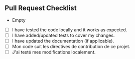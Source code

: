 ## Pull Request Checklist
- Empty
- [ ] I have tested the code locally and it works as expected.
- [ ] I have added/updated tests to cover my changes.
- [ ] I have updated the documentation (if applicable).
- [ ] Mon code suit les directives de contribution de ce projet.
- [ ] J'ai testé mes modifications localement.